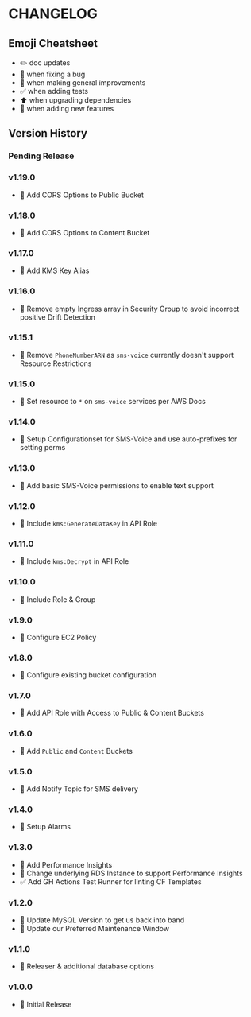 # CHANGELOG

## Emoji Cheatsheet
- :pencil2: doc updates
- :bug: when fixing a bug
- :rocket: when making general improvements
- :white_check_mark: when adding tests
- :arrow_up: when upgrading dependencies
- :tada: when adding new features

## Version History

### Pending Release

### v1.19.0

- :rocket: Add CORS Options to Public Bucket

### v1.18.0

- :rocket: Add CORS Options to Content Bucket

### v1.17.0

- :rocket: Add KMS Key Alias

### v1.16.0

- :rocket: Remove empty Ingress array in Security Group to avoid incorrect positive Drift Detection

### v1.15.1

- :rocket: Remove `PhoneNumberARN` as `sms-voice` currently doesn't support Resource Restrictions

### v1.15.0

- :rocket: Set resource to `*` on `sms-voice` services per AWS Docs

### v1.14.0

- :rocket: Setup Configurationset for SMS-Voice and use auto-prefixes for setting perms

### v1.13.0

- :rocket: Add basic SMS-Voice permissions to enable text support

### v1.12.0

- :rocket: Include `kms:GenerateDataKey` in API Role

### v1.11.0

- :rocket: Include `kms:Decrypt` in API Role

### v1.10.0

- :rocket: Include Role & Group

### v1.9.0

- :rocket: Configure EC2 Policy

### v1.8.0

- :rocket: Configure existing bucket configuration

### v1.7.0

- :rocket: Add API Role with Access to Public & Content Buckets

### v1.6.0

- :rocket: Add `Public` and `Content` Buckets

### v1.5.0

- :rocket: Add Notify Topic for SMS delivery

### v1.4.0

- :rocket: Setup Alarms

### v1.3.0

- :rocket: Add Performance Insights
- :rocket: Change underlying RDS Instance to support Performance Insights
- :white_check_mark: Add GH Actions Test Runner for linting CF Templates

### v1.2.0

- :rocket: Update MySQL Version to get us back into band
- :rocket: Update our Preferred Maintenance Window

### v1.1.0

- :rocket: Releaser & additional database options

### v1.0.0

- :rocket: Initial Release

